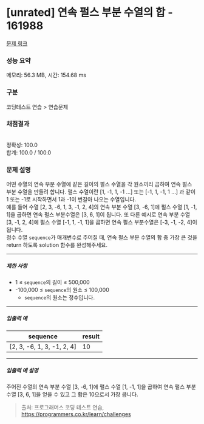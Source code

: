 # [unrated] 연속 펄스 부분 수열의 합 - 161988 

[문제 링크](https://school.programmers.co.kr/learn/courses/30/lessons/161988) 

### 성능 요약

메모리: 56.3 MB, 시간: 154.68 ms

### 구분

코딩테스트 연습 > 연습문제

### 채점결과

<br/>정확성: 100.0<br/>합계: 100.0 / 100.0

### 문제 설명

<p>어떤 수열의 연속 부분 수열에 같은 길이의 펄스 수열을 각 원소끼리 곱하여 연속 펄스 부분 수열을 만들려 합니다. 펄스 수열이란 [1, -1, 1, -1 …] 또는 [-1, 1, -1, 1 …] 과 같이 1 또는 -1로 시작하면서 1과 -1이 번갈아 나오는 수열입니다.<br>
예를 들어 수열 [2, 3, -6, 1, 3, -1, 2, 4]의 연속 부분 수열 [3, -6, 1]에 펄스 수열 [1, -1, 1]을 곱하면 연속 펄스 부분수열은 [3, 6, 1]이 됩니다. 또 다른 예시로 연속 부분 수열 [3, -1, 2, 4]에 펄스 수열 [-1, 1, -1, 1]을 곱하면 연속 펄스 부분수열은 [-3, -1, -2, 4]이 됩니다.<br>
정수 수열 <code>sequence</code>가 매개변수로 주어질 때, 연속 펄스 부분 수열의 합 중 가장 큰 것을 return 하도록 solution 함수를 완성해주세요.</p>

<hr>

<h5>제한 사항</h5>

<ul>
<li>1 ≤ <code>sequence</code>의 길이 ≤ 500,000</li>
<li>-100,000 ≤ <code>sequence</code>의 원소 ≤ 100,000

<ul>
<li><code>sequence</code>의 원소는 정수입니다.</li>
</ul></li>
</ul>

<hr>

<h5>입출력 예</h5>
<table class="table">
        <thead><tr>
<th>sequence</th>
<th>result</th>
</tr>
</thead>
        <tbody><tr>
<td>[2, 3, -6, 1, 3, -1, 2, 4]</td>
<td>10</td>
</tr>
</tbody>
      </table>
<hr>

<h5>입출력 예 설명</h5>

<p>주어진 수열의 연속 부분 수열 [3, -6, 1]에 펄스 수열 [1, -1, 1]을 곱하여 연속 펄스 부분 수열 [3, 6, 1]을 얻을 수 있고 그 합은 10으로서 가장 큽니다.</p>


> 출처: 프로그래머스 코딩 테스트 연습, https://programmers.co.kr/learn/challenges